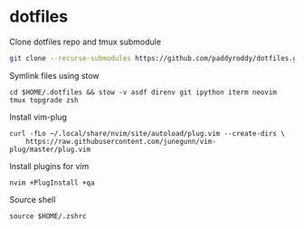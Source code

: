 # dotfiles

Clone dotfiles repo and tmux submodule

```bash
git clone --recurse-submodules https://github.com/paddyroddy/dotfiles.git $HOME/.dotfiles
```

Symlink files using stow

```
cd $HOME/.dotfiles && stow -v asdf direnv git ipython iterm neovim tmux topgrade zsh
```

Install vim-plug

```
curl -fLo ~/.local/share/nvim/site/autoload/plug.vim --create-dirs \
    https://raw.githubusercontent.com/junegunn/vim-plug/master/plug.vim
```

Install plugins for vim

```
nvim +PlugInstall +qa
```

Source shell

```
source $HOME/.zshrc
```
